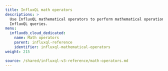 ```yaml
---
title: InfluxQL math operators
descriptions: >
  Use InfluxQL mathematical operators to perform mathematical operations in
  InfluxQL queries.
menu:
  influxdb_cloud_dedicated:
    name: Math operators
    parent: influxql-reference
    identifier: influxql-mathematical-operators
weight: 215

source: /shared/influxql-v3-reference/math-operators.md
---
```

